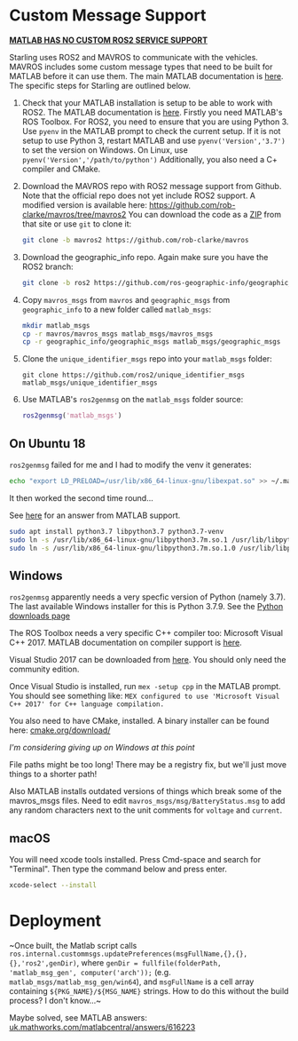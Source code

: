 # Custom Message Support

[**MATLAB HAS NO CUSTOM ROS2 SERVICE SUPPORT**](https://uk.mathworks.com/matlabcentral/answers/741977-has-matlab-ros2-support-for-actions-and-services-not-been-implemented-yet/?s_tid=ans_lp_feed_leaf)


Starling uses ROS2 and MAVROS to communicate with the vehicles. MAVROS includes
some custom message types that need to be built for MATLAB before it can use
them. The main MATLAB documentation is [here](https://uk.mathworks.com/help/ros/ref/ros2genmsg.html).
The specific steps for Starling are outlined below.

1. Check that your MATLAB installation is setup to be able to work with ROS2.
   The MATLAB documentation is [here](https://uk.mathworks.com/help/ros/gs/ros-system-requirements.html).
   Firstly you need MATLAB's ROS Toolbox. For ROS2, you need to ensure that
   you are using Python 3. Use `pyenv` in the MATLAB prompt to check the
   current setup. If it is not setup to use Python 3, restart MATLAB and use
   `pyenv('Version','3.7')` to set the version on Windows. On Linux, use
   `pyenv('Version','/path/to/python')` Additionally, you also need a C+
   compiler and CMake.

1. Download the MAVROS repo with ROS2 message support from Github. Note that
   the official repo does not yet include ROS2 support. A modified version is
   available here: https://github.com/rob-clarke/mavros/tree/mavros2
   You can download the code as a [ZIP](https://github.com/rob-clarke/mavros/archive/mavros2.zip)
   from that site or use `git` to clone it:
   ```sh
   git clone -b mavros2 https://github.com/rob-clarke/mavros
   ```

1. Download the geographic_info repo. Again make sure you have the ROS2 branch:
    ```sh
    git clone -b ros2 https://github.com/ros-geographic-info/geographic_info
    ```

1. Copy `mavros_msgs` from `mavros` and `geographic_msgs` from
   `geographic_info` to a new folder called `matlab_msgs`:
   ```bash
   mkdir matlab_msgs
   cp -r mavros/mavros_msgs matlab_msgs/mavros_msgs
   cp -r geographic_info/geographic_msgs matlab_msgs/geographic_msgs
   ```

1. Clone the `unique_identifier_msgs` repo into your `matlab_msgs` folder:
   ```
   git clone https://github.com/ros2/unique_identifier_msgs matlab_msgs/unique_identifier_msgs
   ```

1. Use MATLAB's `ros2genmsg` on the `matlab_msgs` folder
   source:
   ```matlab
   ros2genmsg('matlab_msgs')
   ```

## On Ubuntu 18

`ros2genmsg` failed for me and I had to modify the venv it generates:
```bash
echo "export LD_PRELOAD=/usr/lib/x86_64-linux-gnu/libexpat.so" >> ~/.matlab/R2019b/ros2/python_venv/bin/activate
```
It then worked the second time round...

See [here](https://uk.mathworks.com/matlabcentral/answers/581567-how-do-i-configure-ros2-for-matlab-r2020a-on-ubuntu-18-04)
for an answer from MATLAB support.

```bash
sudo apt install python3.7 libpython3.7 python3.7-venv
sudo ln -s /usr/lib/x86_64-linux-gnu/libpython3.7m.so.1 /usr/lib/libpython3.7m.so.1
sudo ln -s /usr/lib/x86_64-linux-gnu/libpython3.7m.so.1.0 /usr/lib/libpython3.7m.so.1.0
```

## Windows

`ros2genmsg` apparently needs a very specfic version of Python (namely 3.7). The last available
Windows installer for this is Python 3.7.9. See the [Python downloads page](https://www.python.org/downloads/windows/)

The ROS Toolbox needs a very specific C++ compiler too: Microsoft Visual C++ 2017.
MATLAB documentation on compiler support is [here](https://uk.mathworks.com/support/requirements/supported-compilers.html).

Visual Studio 2017 can be downloaded from [here](https://docs.microsoft.com/en-us/visualstudio/releasenotes/vs2017-relnotes).
You should only need the community edition.

Once Visual Studio is installed, run `mex -setup cpp` in the MATLAB prompt. You should see something like:
`MEX configured to use 'Microsoft Visual C++ 2017' for C++ language compilation.`

You also need to have CMake, installed. A binary installer can be found here:
[cmake.org/download/](https://cmake.org/download/)

*I'm considering giving up on Windows at this point*

File paths might be too long! There may be a registry fix, but we'll just move things to a shorter path!

Also MATLAB installs outdated versions of things which break some of the mavros_msgs files. Need to edit
`mavros_msgs/msg/BatteryStatus.msg` to add any random characters next to the unit comments for `voltage`
and `current`.

## macOS

You will need xcode tools installed. Press Cmd-space and search for "Terminal". Then type the command
below and press enter.
```bash
xcode-select --install
```

# Deployment

~Once built, the Matlab script calls `ros.internal.custommsgs.updatePreferences(msgFullName,{},{},{},'ros2',genDir)`,
where `genDir = fullfile(folderPath, 'matlab_msg_gen', computer('arch'));` (e.g. `matlab_msgs/matlab_msg_gen/win64`),
and `msgFullName` is a cell array containing `${PKG_NAME}/${MSG_NAME}` strings. How to do this without the build
process? I don't know...~

Maybe solved, see MATLAB answers:
[uk.mathworks.com/matlabcentral/answers/616223](https://uk.mathworks.com/matlabcentral/answers/616223)
